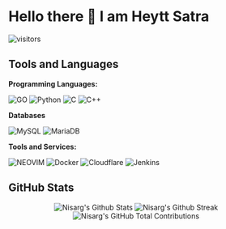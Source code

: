 <!-- Banner -->

# Hello there 👋 I am Heytt Satra
  ![visitors](https://visitor-badge.laobi.icu/badge?page_id=heytt-satra.heytt-satra)

<!-- Coded Intro -->

<div align= "center">

</div>




## Tools and Languages 
    
**Programming Languages:**

![GO](https://img.shields.io/badge/Go-00ADD8?style=for-the-badge&logo=go&logoColor=white)
![Python](https://img.shields.io/badge/Python-3776AB?style=for-the-badge&logo=python&logoColor=white)
![C](https://img.shields.io/badge/C-00599C?style=for-the-badge&logo=c&logoColor=white)
![C++](https://img.shields.io/badge/C%2B%2B-00599C?style=for-the-badge&logo=c%2B%2B&logoColor=white)

**Databases**

![MySQL](https://img.shields.io/badge/mysql-4479A1.svg?style=for-the-badge&logo=mysql&logoColor=white)
![MariaDB](https://img.shields.io/badge/MariaDB-003545?style=for-the-badge&logo=mariadb&logoColor=white)


**Tools and Services:**

![NEOVIM](https://img.shields.io/badge/NeoVim-%2357A143.svg?&style=for-the-badge&logo=neovim&logoColor=white)
![Docker](https://img.shields.io/badge/docker-%230db7ed.svg?style=for-the-badge&logo=docker&logoColor=white)
![Cloudflare](https://img.shields.io/badge/Cloudflare-F38020?style=for-the-badge&logo=Cloudflare&logoColor=white)
![Jenkins](https://img.shields.io/badge/jenkins-%232C5263.svg?style=for-the-badge&logo=jenkins&logoColor=white)



<!-- Stats  -->

 ## GitHub Stats

 <div align="center">
 
 ![Nisarg's Github Stats](https://github-readme-stats.vercel.app/api?username=heytt-satra&show_icons=true&theme=tokyonight&hide_border=true)
 ![Nisarg's Github Streak](https://streak-stats.demolab.com?user=heytt-satra&theme=tokyonight&hide_border=true&card_width=180&hide_total_contributions=true&hide_longest_streak=true)
 ![Nisarg's GitHub Total Contributions](https://github-readme-streak-stats.herokuapp.com?user=heytt-satra&theme=tokyonight&hide_border=true&card_width=180&hide_current_streak=true&hide_longest_streak=true)

 </div>

